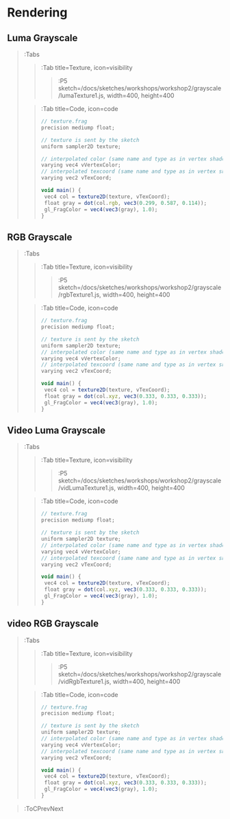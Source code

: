 # Rendering

## Luma Grayscale

> :Tabs
> > :Tab title=Texture, icon=visibility
> > > :P5 sketch=/docs/sketches/workshops/workshop2/grayscale/lumaTexture1.js, width=400, height=400
>
> > :Tab title=Code, icon=code
> >
> > ```js | lumaTexture.frag
> >// texture.frag
> >precision mediump float;
> >
> >// texture is sent by the sketch
> >uniform sampler2D texture;
> >
> >// interpolated color (same name and type as in vertex shader)
> >varying vec4 vVertexColor;
> >// interpolated texcoord (same name and type as in vertex shader)
> >varying vec2 vTexCoord;
> >
> >void main() {
> >  vec4 col = texture2D(texture, vTexCoord);
> >  float gray = dot(col.rgb, vec3(0.299, 0.587, 0.114));
> >  gl_FragColor = vec4(vec3(gray), 1.0);
> >}
> > ```

## RGB Grayscale

> :Tabs
> > :Tab title=Texture, icon=visibility
> > > :P5 sketch=/docs/sketches/workshops/workshop2/grayscale/rgbTexture1.js, width=400, height=400
>
> > :Tab title=Code, icon=code
> >
> > ```js | rgbTexture.frag
> >// texture.frag
> >precision mediump float;
> >
> >// texture is sent by the sketch
> >uniform sampler2D texture;
> >// interpolated color (same name and type as in vertex shader)
> >varying vec4 vVertexColor;
> >// interpolated texcoord (same name and type as in vertex shader)
> >varying vec2 vTexCoord;
> >
> >void main() {
> >  vec4 col = texture2D(texture, vTexCoord);
> >  float gray = dot(col.xyz, vec3(0.333, 0.333, 0.333));
> >  gl_FragColor = vec4(vec3(gray), 1.0);
> >}
> > ```

## Video Luma Grayscale

> :Tabs
> > :Tab title=Texture, icon=visibility
> > > :P5 sketch=/docs/sketches/workshops/workshop2/grayscale/vidLumaTexture1.js, width=400, height=400
>
> > :Tab title=Code, icon=code
> >
> > ```js | rgbTexture.frag
> >// texture.frag
> >precision mediump float;
> >
> >// texture is sent by the sketch
> >uniform sampler2D texture;
> >// interpolated color (same name and type as in vertex shader)
> >varying vec4 vVertexColor;
> >// interpolated texcoord (same name and type as in vertex shader)
> >varying vec2 vTexCoord;
> >
> >void main() {
> >  vec4 col = texture2D(texture, vTexCoord);
> >  float gray = dot(col.xyz, vec3(0.333, 0.333, 0.333));
> >  gl_FragColor = vec4(vec3(gray), 1.0);
> >}
> > ```

## video RGB Grayscale

> :Tabs
> > :Tab title=Texture, icon=visibility
> > > :P5 sketch=/docs/sketches/workshops/workshop2/grayscale/vidRgbTexture1.js, width=400, height=400
>
> > :Tab title=Code, icon=code
> >
> > ```js | rgbTexture.frag
> >// texture.frag
> >precision mediump float;
> >
> >// texture is sent by the sketch
> >uniform sampler2D texture;
> >// interpolated color (same name and type as in vertex shader)
> >varying vec4 vVertexColor;
> >// interpolated texcoord (same name and type as in vertex shader)
> >varying vec2 vTexCoord;
> >
> >void main() {
> >  vec4 col = texture2D(texture, vTexCoord);
> >  float gray = dot(col.xyz, vec3(0.333, 0.333, 0.333));
> >  gl_FragColor = vec4(vec3(gray), 1.0);
> >}
> > ```

> :ToCPrevNext